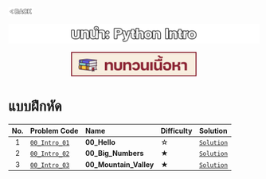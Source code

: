 <p align="left">
  <a href="../PL-Problem-List/README.md">
    <img src="../Z99-OTHERS/00-common/00-back.png" style="width:10%">
  </a>
</p>

![00-com-prog.png](/Z99-OTHERS/00-intro/01-intro.png)

<p align="center">
  <a href="../00-Python-Intro/Lecture/README.md">
    <img src="../Z99-OTHERS/00-common/01-lecture.png" style="width:50%">
  </a>
</p>

# แบบฝึกหัด

| No. | Problem Code                                                                                           | Name                   | Difficulty | Solution                                             |
| :-: | :----------------------------------------------------------------------------------------------------- | :--------------------- | :--------- | :--------------------------------------------------- |
|  1  | [`00_Intro_01`](https://drive.google.com/file/d/12PYgIQKvRbJJ_rUVcsCQV7d33IWvbHwm/view?usp=drive_link) | **00_Hello**           | ☆          | [`Solution`](/00-Python-Intro/00_Intro_01/README.md) |
|  2  | [`00_Intro_02`](https://drive.google.com/file/d/1vtbq_l332JlyAFtOA6CoLtK9NF8jb1Ln/view?usp=drive_link) | **00_Big_Numbers**     | ★          | [`Solution`](/00-Python-Intro/00_Intro_02/README.md) |
|  3  | [`00_Intro_03`](https://drive.google.com/file/d/1p-xaZlGN2hRZrP3F-QhIzJRjoxmsR0aW/view?usp=drive_link) | **00_Mountain_Valley** | ★          | [`Solution`](/00-Python-Intro/00_Intro_03/README.md) |
